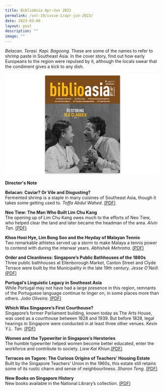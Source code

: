 ```yaml
---
title: BiblioAsia Apr–Jun 2023
permalink: /vol-19/issue-1/apr-jun-2023/
date: 2023-03-08
layout: post
description: ""
image: ""
---
```

_Belacan. Terasi. Kapi. Bagoong_. These are some of the names to refer to shrimp paste in Southeast Asia. In the cover story, find out how early Europeans to the region were repulsed by it, although the locals swear that the condiment gives a kick to any dish.


<img src="/images/Vol%2018%20Issue%204/Biblioasia_18_4_cover.png">

<a style="text-decoration: none; font-weight: bold;" href="/vol-19/issue-1/apr-to-jun-2023/director-note/">Director's Note</a>

<a style="text-decoration: none; font-weight: bold;" href="/vol-19/issue-1/apr-jun-2023/shrimp-paste-belacan/">Belacan: Caviar? Or Vile and Disgusting? 
</a><br>Fermented shrimp is a staple in many cuisines of Southeast Asia, though it takes some getting used to. *Toffa Abdul Wahed*. [(PDF)](/files/pdf/Vol%2018/Issue%204/BiblioAsia_18_4_FA_AsianFilm.pdf)

<a style="text-decoration: none; font-weight: bold;" href="/vol-19/issue-1/apr-jun-2023/neo-tiew-estate-singapore/">Neo Tiew: The Man Who Built Lim Chu Kang </a><br>The opening up of Lim Chu Kang owes much to the efforts of Neo Tiew, who helped clear the land and later became the headman of the area. *Alvin Tan*.
 [(PDF)](/files/pdf/Vol%2018/Issue%204/BiblioAsia_18_4_FA_StoneTools.pdf)
 
 <a style="text-decoration: none; font-weight: bold;" href="/vol-19/issue-1/apr-jun-2023/tennis-history-singapore/">Khoo Hooi Hye, Lim Bong Soo and the Heyday of Malayan Tennis </a><br>Two remarkable athletes served up a storm to make Malaya a tennis power to contend with during the interwar years. *Abhishek Mehrotra*. [(PDF)](/files/pdf/Vol%2018/Issue%204/BiblioAsia_18_4_FA_KeramaKusu.pdf)
 
<a style="text-decoration: none; font-weight: bold;" href="/vol-19/issue-1/apr-jun-2023/public-bathhouses-singapore/">Order and Cleanliness: Singapore’s Public Bathhouses of the 1880s</a><br>Three public bathhouses at Ellenborough Market, Canton Street and Clyde Terrace were built by the Municipality in the late 19th century. *Jesse O’Neill*. [(PDF)](/files/pdf/Vol%2018/Issue%204/BiblioAsia_18_4_FA_Subaraj.pdf)

<a style="text-decoration: none; font-weight: bold;" href="/vol-19/issue-1/apr-jun-2023/portuguese-legacy-southeast-asia/">Portugal’s Linguistic Legacy in Southeast Asia </a><br>While Portugal may not have had a large presence in this region, remnants of the Portuguese language continue to linger on, in some places more than others. *João Oliveira*. [(PDF)](/files/pdf/Vol%2018/Issue%204/BiblioAsia_18_4_FA_BookCity.pdf)

<a style="text-decoration: none; font-weight: bold;" href="/vol-19/issue-1/apr-jun-2023/singapore-courthouse-maxwell/">Which Was Singapore’s First Courthouse?</a><br>Singapore’s former Parliament building, known today as The Arts House, was used as a courthouse between 1828 and 1939. But before 1828, legal hearings in Singapore were conducted in at least three other venues. *Kevin Y.L. Tan*. [(PDF)](/files/pdf/Vol%2018/Issue%204/BiblioAsia_18_4_FA_MaidenLim.pdf)

<a style="text-decoration: none; font-weight: bold;" href="/vol-19/issue-1/apr-jun-2023/women-typewriter-singapore/">Women and the Typewriter in
Singapore’s Herstories</a><br>The humble typewriter helped women become better educated, enter the workforce and contribute to society. *Liew Kai Khiun*.[(PDF)](/files/pdf/Vol%2018/Issue%204/BiblioAsia_18_4_FA_Thaipusam.pdf)

<a style="text-decoration: none; font-weight: bold;" href="/vol-19/issue-1/apr-jun-2023/teachers-estate-singapore/">Terraces on Tagore: The Curious Origins of Teachers’ Housing Estate</a><br>Built by the Singapore Teachers’ Union in the 1960s, this estate still retains some of its rustic charm and sense of neighbourliness. *Sharon Teng*. [(PDF)](/files/pdf/Vol%2018/Issue%204/BiblioAsia_18_4_FA_PreparingForWar.pdf)

<a style="text-decoration: none; font-weight: bold;" href="/vol-19/issue-1/apr-jun-2023/new-books-singapore-history/">New Books on Singapore History </a><br>New books available in the National Library’s collection. [(PDF)](/files/pdf/Vol%2018/Issue%204/BiblioAsia_18_4_FA_NewBook.pdf)